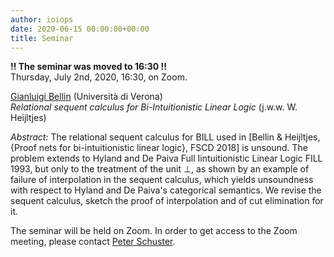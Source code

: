 ```yaml
---
author: ioiops
date: 2020-06-15 00:00:00+00:00
title: Seminar
---
```


**!! The seminar was moved to 16:30 !!**\
Thursday, July 2nd, 2020, 16:30, on Zoom.

[Gianluigi Bellin](http://profs.sci.univr.it/~bellin/) (Università di Verona)\
_Relational sequent calculus for Bi-Intuitionistic Linear Logic_ (j.w.w. W. Heijltjes)

*Abstract:* The relational sequent calculus for BILL used in [Bellin & Heijltjes, {Proof nets for
bi-intuitionistic linear logic}, FSCD 2018] is unsound. The problem extends to
Hyland and De Paiva Full Iintuitionistic Linear Logic FILL 1993, but only to the
treatment of the unit $\bot$, as shown by an example of failure of interpolation
in the sequent calculus, which yields unsoundness with respect to Hyland and De Paiva's
categorical semantics. We revise the sequent calculus, sketch the proof of interpolation
and of cut elimination for it.


The seminar will be held on Zoom. In order to get access to the Zoom meeting, please contact [Peter Schuster](http://www.di.univr.it/?ent=persona&id=21404&lang=en).
